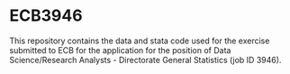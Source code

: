 # ECB3946

This repository contains the data and stata code used for the exercise submitted to ECB for the application for the position of Data Science/Research Analysts - Directorate General Statistics (job ID 3946).

